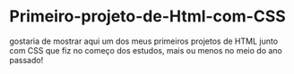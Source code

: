 # Primeiro-projeto-de-Html-com-CSS
gostaria de mostrar aqui um dos meus primeiros projetos de HTML junto com CSS que fiz no começo dos estudos, mais ou menos no meio do ano passado!
